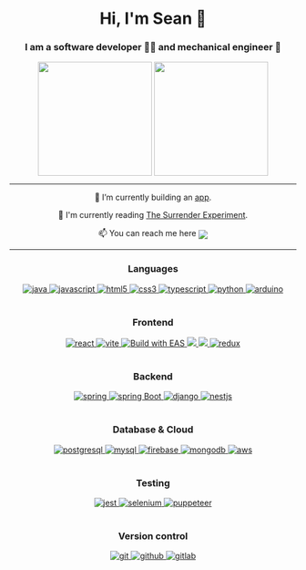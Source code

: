 <h1 align="center">Hi, I'm Sean 🌊</h1>
<h3 align="center">I am a software developer 👨‍💻 and mechanical engineer 👷</h3>
<div align="center">
  <img height=200 align="center" src="https://github-readme-stats.vercel.app/api?username=seanengineering&theme=dark" />
  <img height=200 align="center" src="https://github-readme-stats.vercel.app/api/top-langs?username=seanengineering&layout=compact&langs_count=8&card_width=320&theme=dark" />
</div>

-----
<div align="center">
    <p>🌱 I’m currently building an <a href="https://github.com/Revenology/traveler-expo-app" target="blank">app</a>.</p>
    <p>📖 I'm currently reading <a href="https://www.amazon.com.au/Surrender-Experiment-Michael-Singer/dp/080414110X" target="blank">The Surrender Experiment</a>.</p>
    <p>📫 You can reach me here <a href="https://www.linkedin.com/in/sean-gan-engineering/" target="blank"><img align="center" src="https://img.shields.io/badge/Sean Gan-0077B5?style=for-the-badge&logo=linkedin&logoColor=white" /></a></p>
</div>

-----

<h3 align="center">Languages</h3>
<div align="center">
 <a href="https://www.java.com" target="blank"> 
    <img src="https://img.shields.io/badge/Java-007396.svg?style=for-the-badge&logo=java&logoColor=white" 
      alt="java"/> 
  </a>
  <a href="https://developer.mozilla.org/en-US/docs/Web/JavaScript" target="blank"> 
    <img src="https://img.shields.io/badge/Javascript-F7DF1E.svg?style=for-the-badge&logo=javascript&logoColor=black"
      alt="javascript"/> 
  </a>
  <a href="https://www.w3.org/html/" target="blank"> 
    <img src="https://img.shields.io/badge/html-E34F26.svg?style=for-the-badge&logo=html5&logoColor=white"
      alt="html5"/> 
  </a>
  <a href="https://www.w3schools.com/css/" target="blank">
    <img src="https://img.shields.io/badge/css-1572B6.svg?style=for-the-badge&logo=css3&logoColor=white"
      alt="css3"/>
  </a>
  <a href="https://www.typescriptlang.org/" target="blank"> 
    <img src="https://img.shields.io/badge/typescript-3178C6.svg?style=for-the-badge&logo=typescript&logoColor=white"
      alt="typescript"/>
  </a>
  <a href="https://www.python.org/">
    <img src="https://img.shields.io/badge/python-3670A0?style=for-the-badge&logo=python&logoColor=ffdd54" alt="python"/>
  </a>
  <a href="https://www.arduino.cc/">
    <img src="https://img.shields.io/badge/-Arduino-00979D?style=for-the-badge&logo=Arduino&logoColor=white" alt="arduino"/>
  </a>
</div>
<br>

<h3 align="center">Frontend</h3>
<div align="center">
  <a href="https://reactjs.org/" target="blank"> 
    <img src="https://img.shields.io/badge/reactjs-61DAFB.svg?style=for-the-badge&logo=react&logoColor=black"
      alt="react"/> 
  </a>
  <a href="https://vitejs.dev/" target="blank">
    <img src="https://img.shields.io/badge/vite-%23646CFF.svg?style=for-the-badge&logo=vite&logoColor=white" alt="vite"/>
  </a>
  <a href="https://expo.dev/" target="blank"> 
     <img alt="Build with EAS" src="https://img.shields.io/badge/Build-000.svg?style=for-the-badge&logo=EXPO&labelColor=000&logoColor=FFF">
  </a>
  <a href="https://sass-lang.com/">
    <img src="https://img.shields.io/badge/Sass-CC6699?style=for-the-badge&logo=sass&logoColor=white" />
  </a>
  <a href="https://styled-components.com/" target="blank">
    <img src="https://img.shields.io/badge/styled--components-DB7093?style=for-the-badge&logo=styled-components&logoColor=white"/>
  </a>
  <a href="https://redux.js.org/" target="blank">
    <img src="https://img.shields.io/badge/Redux-593D88?style=for-the-badge&logo=redux&logoColor=white" alt="redux"/>
  </a>
</div>
<br>

<h3 align="center">Backend</h3>
<div align="center">
  <a href="https://spring.io/" target="blank"> 
      <img src="https://img.shields.io/badge/spring%20IOC-6DB33F.svg?style=for-the-badge&logo=spring&logoColor=white" alt="spring" /> 
  </a>
  <a href="https://spring.io/" target="blank"> 
    <img src="https://img.shields.io/badge/spring%20boot-6DB33F.svg?style=for-the-badge&logo=springboot&logoColor=white" alt="spring Boot" /> 
  </a>
   <a href="https://www.djangoproject.com/" target="blank"> 
    <img src="https://img.shields.io/badge/django-%23092E20.svg?style=for-the-badge&logo=django&logoColor=white" alt="django" /> 
  </a>
  <a href="https://nestjs.com/">
    <img src="https://img.shields.io/badge/nestjs-%23E0234E.svg?style=for-the-badge&logo=nestjs&logoColor=white" alt="nestjs" />
  </a>
</div>
<br>

<h3 align="center">Database & Cloud</h3>
<div align="center">
  <a href="https://www.postgresql.org" target="blank"> 
    <img src="https://img.shields.io/badge/postgreSQL-4169E1.svg?style=for-the-badge&logo=postgresql&logoColor=white"
      alt="postgresql"/> 
  </a>
  <a href="https://www.mysql.com/" target="blank">
    <img src="https://img.shields.io/badge/mysql-%2300000f.svg?style=for-the-badge&logo=mysql&logoColor=white" alt="mysql"/>
  </a>
  <a href="https://firebase.google.com/" target="blank">
    <img src="https://img.shields.io/badge/firebase-FFCA28.svg?style=for-the-badge&logo=firebase&logoColor=black" alt="firebase"/>
  </a>
  <a href="https://www.mongodb.com/" target="blank"> 
    <img src="https://img.shields.io/badge/mongodb-47A248.svg?style=for-the-badge&logo=mongodb&logoColor=white"
      alt="mongodb"/> 
  </a>
  <a href="https://aws.amazon.com/" target="blank">
    <img src="https://img.shields.io/badge/AWS-%23FF9900.svg?style=for-the-badge&logo=amazon-aws&logoColor=white" alt="aws"/>
  </a>
</div>
<br>

<h3 align="center">Testing</h3>
<div align="center">
  <a href="https://jestjs.io/" target="blank">
    <img src="https://img.shields.io/badge/-jest-%23C21325?style=for-the-badge&logo=jest&logoColor=white" alt="jest"/>
  </a>
  <a href="https://www.selenium.dev/" target="blank">
    <img src="https://img.shields.io/badge/-selenium-%43B02A?style=for-the-badge&logo=selenium&logoColor=white" alt="selenium"/>
  </a>
  <a href="https://pptr.dev/" target="blank">
    <img src="https://img.shields.io/badge/Puppeteer-40B5A4?style=for-the-badge&logo=Puppeteer&logoColor=white" alt="puppeteer"/>
  </a>
</div>
<br>

<h3 align="center">Version control</h3>
<div align="center">
  <a href="https://git-scm.com/" target="blank"> 
    <img src="https://img.shields.io/badge/git-%23F05033.svg?style=for-the-badge&logo=git&logoColor=white"
      alt="git"/> 
  </a>
  <a href="https://github.com/" target="blank">
    <img src="https://img.shields.io/badge/github-%23121011.svg?style=for-the-badge&logo=github&logoColor=white" alt="github"/>
  </a>
  <a href="https://about.gitlab.com/" target="blank">
    <img src="https://img.shields.io/badge/gitlab-%23181717.svg?style=for-the-badge&logo=gitlab&logoColor=white" alt="gitlab"/>
  </a>
</div>
